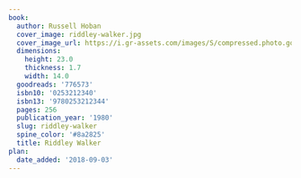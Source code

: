 ```yaml
---
book:
  author: Russell Hoban
  cover_image: riddley-walker.jpg
  cover_image_url: https://i.gr-assets.com/images/S/compressed.photo.goodreads.com/books/1383166398l/776573._SX98_.jpg
  dimensions:
    height: 23.0
    thickness: 1.7
    width: 14.0
  goodreads: '776573'
  isbn10: '0253212340'
  isbn13: '9780253212344'
  pages: 256
  publication_year: '1980'
  slug: riddley-walker
  spine_color: '#8a2825'
  title: Riddley Walker
plan:
  date_added: '2018-09-03'
---
```

